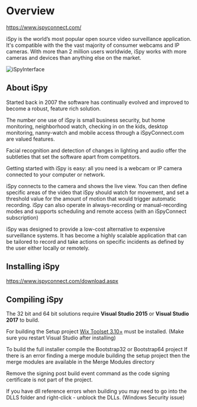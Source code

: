 # Overview

https://www.ispyconnect.com/

iSpy is the world’s most popular open source video surveillance application. It's compatible with the the vast majority of consumer webcams and IP cameras. With more than 2 million users worldwide, iSpy works with more cameras and devices than anything else on the market.

![iSpyInterface](https://www.ispyconnect.com/content/ebook/ispysurface.jpg)

## About iSpy

Started back in 2007 the software has continually evolved and improved to become a robust, feature rich solution.

The number one use of iSpy is small business security, but home monitoring, neighborhood watch, checking in on the kids, desktop monitoring, nanny-watch and mobile access through a iSpyConnect.com are valued features.

Facial recognition and detection of changes in lighting and audio offer the subtleties that set the software apart from competitors.

Getting started with iSpy is easy: all you need is a webcam or IP camera connected to your computer or network.

iSpy connects to the camera and shows the live view. You can then define specific areas of the video that iSpy should watch for movement, and set a threshold value for the amount of motion that would trigger automatic recording. iSpy can also operate in always-recording or manual-recording modes and supports scheduling and remote access (with an iSpyConnect subscription)

iSpy was designed to provide a low-cost alternative to expensive surveillance systems. It has become a highly scalable application that can be tailored to record and take actions on specific incidents as defined by the user either locally or remotely.

## Installing iSpy

https://www.ispyconnect.com/download.aspx

## Compiling iSpy
The 32 bit and 64 bit solutions require **Visual Studio 2015** or **Visual Studio 2017** to build.

For building the Setup project [Wix Toolset 3.10+](http://wixtoolset.org/) must be installed. (Make sure you restart Visual Studio after installing)

To build the full installer compile the Bootstrap32 or Bootstrap64 project
If there is an error finding a merge module building the setup project then the merge modules are available in the Merge Modules directory

Remove the signing post build event command as the code signing certificate is not part of the project.

If you have dll reference errors when building you may need to go into the DLLS folder and right-click - unblock the DLLs. (Windows Security issue)


